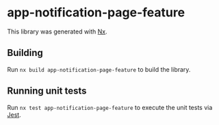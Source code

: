 # app-notification-page-feature

This library was generated with [Nx](https://nx.dev).

## Building

Run `nx build app-notification-page-feature` to build the library.

## Running unit tests

Run `nx test app-notification-page-feature` to execute the unit tests via [Jest](https://jestjs.io).
